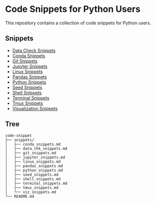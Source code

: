 # Code Snippets for Python Users

This repository contains a collection of code snippets for Python users.

## Snippets

- [Data Check Snippets](snippets/data_chk_snippets.md)
- [Conda Snippets](snippets/conda_snippets.md)
- [Git Snippets](snippets/git_snippets.md)
- [Jupyter Snippets](snippets/jupyter_snippets.md)
- [Linux Snippets](snippets/linux_snippets.md)
- [Pandas Snippets](snippets/pandas_snippets.md)
- [Python Snippets](snippets/python_snippets.md)
- [Seed Snippets](snippets/seed_snippets.md)
- [Shell Snippets](snippets/shell_snippets.md)
- [Terminal Snippets](snippets/terminal_snippets.md)
- [Tmux Snippets](snippets/tmux_snippets.md)
- [Visualization Snippets](snippets/viz_snippets.md)

## Tree
~~~
code-snippet
├── snippets/
│   ├── conda_snippets.md
│   ├── data_chk_snippets.md
│   ├── git_snippets.md
│   ├── jupyter_snippets.md
│   ├── linux_snippets.md
│   ├── pandas_snippets.md
│   ├── python_snippets.md
│   ├── seed_snippets.md
│   ├── shell_snippets.md
│   ├── terminal_snippets.md
│   ├── tmux_snippets.md
│   └── viz_snippets.md
└── README.md
~~~
